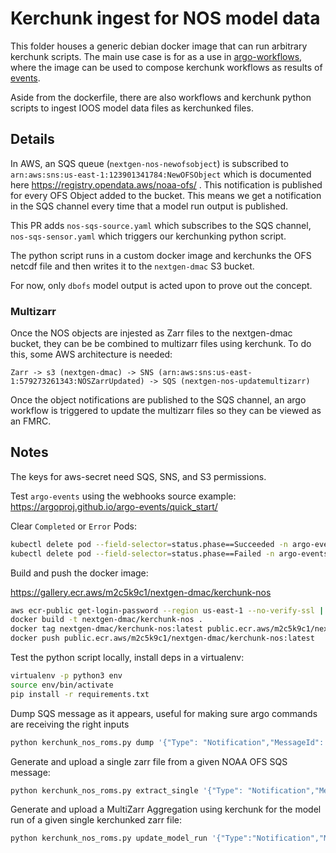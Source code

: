 # Kerchunk ingest for NOS model data

This folder houses a generic debian docker image that can run arbitrary kerchunk scripts. The main use case is for as a use in [argo-workflows](https://argoproj.github.io/argo-workflows), where the image can be used to compose kerchunk workflows as results of [events](https://argoproj.github.io/argo-events/).

Aside from the dockerfile, there are also workflows and kerchunk python scripts to ingest IOOS model data files as kerchunked files.

## Details

In AWS, an SQS queue (`nextgen-nos-newofsobject`) is subscribed to `arn:aws:sns:us-east-1:123901341784:NewOFSObject` which is documented here https://registry.opendata.aws/noaa-ofs/ . This notification is published for every OFS Object added to the bucket. This means we get a notification in the SQS channel every time that a model run output is published. 

This PR adds `nos-sqs-source.yaml` which subscribes to the SQS channel, `nos-sqs-sensor.yaml` which triggers our kerchunking python script. 

The python script runs in a custom docker image and kerchunks the OFS netcdf file and then writes it to the `nextgen-dmac` S3 bucket. 

For now, only `dbofs` model output is acted upon to prove out the concept. 

### Multizarr

Once the NOS objects are injested as Zarr files to the nextgen-dmac bucket, they can be be combined to multizarr files using kerchunk. To do this, some AWS architecture is needed: 

```
Zarr -> s3 (nextgen-dmac) -> SNS (arn:aws:sns:us-east-1:579273261343:NOSZarrUpdated) -> SQS (nextgen-nos-updatemultizarr)
```

Once the object notifications are published to the SQS channel, an argo workflow is triggered to update the multizarr files so they can be viewed as an FMRC.

## Notes

The keys for aws-secret need SQS, SNS, and S3 permissions.

Test `argo-events` using the webhooks source example: https://argoproj.github.io/argo-events/quick_start/

Clear `Completed` or `Error` Pods: 

```bash
kubectl delete pod --field-selector=status.phase==Succeeded -n argo-events
kubectl delete pod --field-selector=status.phase==Failed -n argo-events
```

Build and push the docker image:

https://gallery.ecr.aws/m2c5k9c1/nextgen-dmac/kerchunk-nos

```bash
aws ecr-public get-login-password --region us-east-1 --no-verify-ssl | docker login --username AWS --password-stdin public.ecr.aws/m2c5k9c1
docker build -t nextgen-dmac/kerchunk-nos .
docker tag nextgen-dmac/kerchunk-nos:latest public.ecr.aws/m2c5k9c1/nextgen-dmac/kerchunk-nos:latest
docker push public.ecr.aws/m2c5k9c1/nextgen-dmac/kerchunk-nos:latest
```

Test the python script locally, install deps in a virtualenv: 

```bash
virtualenv -p python3 env
source env/bin/activate
pip install -r requirements.txt
```

Dump SQS message as it appears, useful for making sure argo commands are receiving the right inputs

```bash
python kerchunk_nos_roms.py dump '{"Type": "Notification","MessageId": "64e0cdc6-ce97-53cb-90b2-914f059429c1","TopicArn": "arn:aws:sns:us-east-1:123901341784:NewOFSObject","Subject": "Amazon S3 Notification","Message": "{\"Records\":[{\"eventVersion\":\"2.1\",\"eventSource\":\"aws:s3\",\"awsRegion\":\"us-east-1\",\"eventTime\":\"2023-03-14T01:07:14.304Z\",\"eventName\":\"ObjectCreated:Put\",\"userIdentity\":{\"principalId\":\"AWS:AIDAJSLYAQIR3HHVYDOK2\"},\"requestParameters\":{\"sourceIPAddress\":\"34.195.147.78\"},\"responseElements\":{\"x-amz-request-id\":\"NS093145WJSB3M5P\",\"x-amz-id-2\":\"TBLTM5eN3RpYYyVJS0d1fGVwhpsjED4Tw7eZMf/D3sYJJNVpWg3TRw7X/pZ9S/mYIE8NWOZy8hDFgjGGMNzYTE2YZ+3S88dfwN32jnoeVrA=\"},\"s3\":{\"s3SchemaVersion\":\"1.0\",\"configurationId\":\"NTY5YmEwY2QtYzE3Zi00NTQ2LTllZTQtNzE1ZTEwMmIxMGFl\",\"bucket\":{\"name\":\"noaa-ofs-pds\",\"ownerIdentity\":{\"principalId\":\"A2AJV00K47QOI1\"},\"arn\":\"arn:aws:s3:::noaa-ofs-pds\"},\"object\":{\"key\":\"tbofs.20230314/nos.tbofs.fields.n002.20230314.t00z.nc\",\"size\":20138396,\"eTag\":\"6b6b182fdbacb0cfc7d491c0f48c7d26\",\"sequencer\":\"00640FC8C21FD07CDB\"}}}]}","Timestamp": "2023-03-14T01:07:15.001Z","SignatureVersion": "1","Signature": "DsU2+uGwqEfGQ6EHSW/swtx6JqBplP5b0KXXSyPX4ewZMS29GaCtCGrowIsyW9nWAV3bI8tnD44/32wOU5Xvh1Xm2P1aocDuHkZAsSOi859OyaJcdyBIKT8txJbSo+X+ql6t/bO/pI/A0Cnjwn9pZDHul648UnQamL0jAyqWN+MWhGd8efO4dbrloq5Zi4wPI3KRWgE0L2aYg6IPXAHxm1S0u+996iL3MpxVrlGvLBdVFZXg14G53z83xAhlT2XmNzpcnHy9Pkl2a9LpXusesFNgyrsFmzq0cBXYAliSj0ALHxVSOpOK2sp4KL1UyKjy0HBwhUKv4pOdDTA02VQxmg==","SigningCertURL": "https://sns.us-east-1.amazonaws.com/SimpleNotificationService-56e67fcb41f6fec09b0196692625d385.pem","UnsubscribeURL": "https://sns.us-east-1.amazonaws.com/?Action=Unsubscribe&SubscriptionArn=arn:aws:sns:us-east-1:123901341784:NewOFSObject:d8f7dac5-0db1-4541-a0fb-4e13b43299f1"}'
```

Generate and upload a single zarr file from a given NOAA OFS SQS message:

```bash
python kerchunk_nos_roms.py extract_single '{"Type": "Notification","MessageId": "64e0cdc6-ce97-53cb-90b2-914f059429c1","TopicArn": "arn:aws:sns:us-east-1:123901341784:NewOFSObject","Subject": "Amazon S3 Notification","Message": "{\"Records\":[{\"eventVersion\":\"2.1\",\"eventSource\":\"aws:s3\",\"awsRegion\":\"us-east-1\",\"eventTime\":\"2023-03-14T01:07:14.304Z\",\"eventName\":\"ObjectCreated:Put\",\"userIdentity\":{\"principalId\":\"AWS:AIDAJSLYAQIR3HHVYDOK2\"},\"requestParameters\":{\"sourceIPAddress\":\"34.195.147.78\"},\"responseElements\":{\"x-amz-request-id\":\"NS093145WJSB3M5P\",\"x-amz-id-2\":\"TBLTM5eN3RpYYyVJS0d1fGVwhpsjED4Tw7eZMf/D3sYJJNVpWg3TRw7X/pZ9S/mYIE8NWOZy8hDFgjGGMNzYTE2YZ+3S88dfwN32jnoeVrA=\"},\"s3\":{\"s3SchemaVersion\":\"1.0\",\"configurationId\":\"NTY5YmEwY2QtYzE3Zi00NTQ2LTllZTQtNzE1ZTEwMmIxMGFl\",\"bucket\":{\"name\":\"noaa-ofs-pds\",\"ownerIdentity\":{\"principalId\":\"A2AJV00K47QOI1\"},\"arn\":\"arn:aws:s3:::noaa-ofs-pds\"},\"object\":{\"key\":\"tbofs.20230314/nos.tbofs.fields.n002.20230314.t00z.nc\",\"size\":20138396,\"eTag\":\"6b6b182fdbacb0cfc7d491c0f48c7d26\",\"sequencer\":\"00640FC8C21FD07CDB\"}}}]}","Timestamp": "2023-03-14T01:07:15.001Z","SignatureVersion": "1","Signature": "DsU2+uGwqEfGQ6EHSW/swtx6JqBplP5b0KXXSyPX4ewZMS29GaCtCGrowIsyW9nWAV3bI8tnD44/32wOU5Xvh1Xm2P1aocDuHkZAsSOi859OyaJcdyBIKT8txJbSo+X+ql6t/bO/pI/A0Cnjwn9pZDHul648UnQamL0jAyqWN+MWhGd8efO4dbrloq5Zi4wPI3KRWgE0L2aYg6IPXAHxm1S0u+996iL3MpxVrlGvLBdVFZXg14G53z83xAhlT2XmNzpcnHy9Pkl2a9LpXusesFNgyrsFmzq0cBXYAliSj0ALHxVSOpOK2sp4KL1UyKjy0HBwhUKv4pOdDTA02VQxmg==","SigningCertURL": "https://sns.us-east-1.amazonaws.com/SimpleNotificationService-56e67fcb41f6fec09b0196692625d385.pem","UnsubscribeURL": "https://sns.us-east-1.amazonaws.com/?Action=Unsubscribe&SubscriptionArn=arn:aws:sns:us-east-1:123901341784:NewOFSObject:d8f7dac5-0db1-4541-a0fb-4e13b43299f1"}' nextgen-dmac nos
```

Generate and upload a MultiZarr Aggregation using kerchunk for the model run of a given single kerchunked zarr file:

```bash
python kerchunk_nos_roms.py update_model_run '{"Type":"Notification","MessageId":"d24cf2d9-e674-5061-a67e-ae4fb7e2e2b5","TopicArn":"arn:aws:sns:us-east-1:579273261343:NOSZarrUpdated","Subject":"Amazon S3 Notification","Message":"{\"Records\":[{\"eventVersion\":\"2.1\",\"eventSource\":\"aws:s3\",\"awsRegion\":\"us-east-1\",\"eventTime\":\"2023-03-23T13:08:37.449Z\",\"eventName\":\"ObjectCreated:Put\",\"userIdentity\":{\"principalId\":\"AWS:AIDAYNX3AQEPTDURMZLL6\"},\"requestParameters\":{\"sourceIPAddress\":\"172.31.93.205\"},\"responseElements\":{\"x-amz-request-id\":\"4RJP5678MYJ04MBR\",\"x-amz-id-2\":\"H3nlK66Ihxco0JZ5SvWNdvQccoyQICJ64FxTfVSeVoKJJMeoQLUPNvJJ10Xp7q4YiFQPppiK2kR2Fmrf+KOFw/rjMpz3uoX7\"},\"s3\":{\"s3SchemaVersion\":\"1.0\",\"configurationId\":\"nos-zarr-updated\",\"bucket\":{\"name\":\"nextgen-dmac\",\"ownerIdentity\":{\"principalId\":\"A3E5URXP2R44AP\"},\"arn\":\"arn:aws:s3:::nextgen-dmac\"},\"object\":{\"key\":\"nos/nos.dbofs.fields.f030.20230323.t12z.nc.zarr\",\"size\":42421,\"eTag\":\"38001514e00b8db822ff21c6545e5320\",\"sequencer\":\"00641C4F555597F27E\"}}}]}","Timestamp":"2023-03-23T13:08:38.797Z","SignatureVersion":"1","Signature":"YZWxIZjBDyzRQYN8JMGfCqUdP4sYaDFEyiIF/njLExYxKiGft6frBfYAo7Oa7L+R38Ly7tAAupavH9L4DfvSi2wvvSQvmifExaae/9hU6FR5WO87p6hkgtN7pZO4fy8umKq1jvMtnqUl+b3+bXVJHBghfT5Ca1wNsDo0juhbo6vPkaasFnHQuJj16ReMdKx+v699FjuOmIDJlHWVOI3JLJhP4xYpu4mh9TWt8U6L0ayJ8f4WM7rzmIIvIB59471GCNyuk1kMZUmH4tiO7AA/QS3GvA3pdDXh5zOkFhxSrP0V3rWSAbeaz0hukXACrx88hdljRuE2YNhtOVFMsOaBhg==","SigningCertURL":"https://sns.us-east-1.amazonaws.com/SimpleNotificationService-56e67fcb41f6fec09b0196692625d385.pem","UnsubscribeURL":"https://sns.us-east-1.amazonaws.com/?Action=Unsubscribe\u0026SubscriptionArn=arn:aws:sns:us-east-1:579273261343:NOSZarrUpdated:7a5b63a9-dea2-462e-91bb-993e8a3ccd4e"}'
```